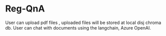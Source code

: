 # Reg-QnA
User can upload pdf files , uploaded files will be stored at local disj chroma db. User can chat with documents using the langchain, Azure OpenAI.
